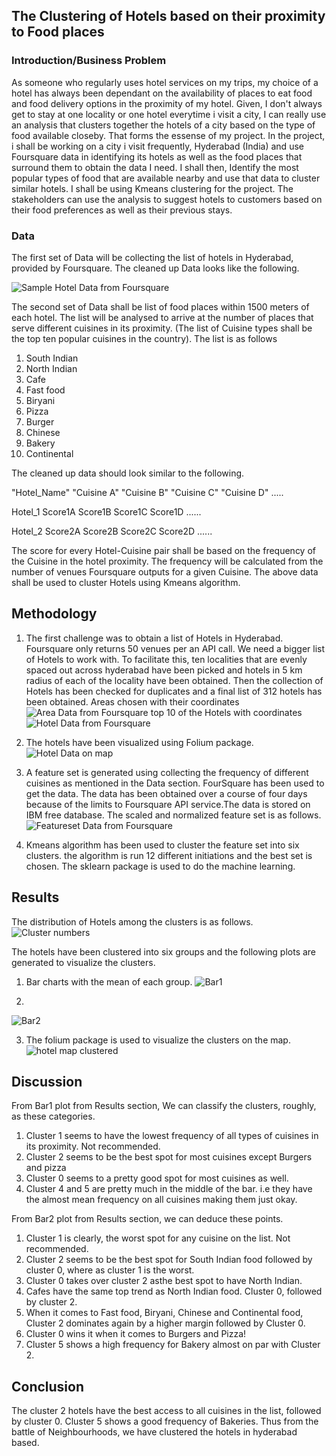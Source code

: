 ## The Clustering of Hotels based on their proximity to Food places
### Introduction/Business Problem
As someone who regularly uses hotel services on my trips, my choice of a hotel has always been dependant on the availability of places to eat food and food delivery options in the proximity of my hotel. Given, I don't always get to stay at one locality or one hotel everytime i visit a city, I can really use an analysis that clusters together the hotels of a city based on the type of food available closeby. That forms the essense of my project. 
In the project, i shall be working on a city i visit frequently, Hyderabad (India) and use Foursquare data in identifying its hotels as well as the food places that surround them to obtain the data I need. I shall then, Identify the most popular types of food that are available nearby and use that data to cluster similar hotels. I shall be using Kmeans clustering for the project.
The stakeholders can use the analysis to suggest hotels to customers based on their food preferences as well as their previous stays.
### Data
The first set of Data will be collecting the list of hotels in Hyderabad, provided by Foursquare. The cleaned up Data looks like the following. 

![Sample Hotel Data from Foursquare](https://github.com/BDineshBharadwaj/IBM_Course/blob/master/DataHotel.PNG)

The second set of Data shall be list of food places within 1500 meters of each hotel. The list will be analysed to arrive at the number of places that serve different cuisines in its proximity. (The list of Cuisine types shall be the top ten popular cuisines in the country).
The list is as follows
1. South Indian
2. North Indian
3. Cafe
4. Fast food
5. Biryani
6. Pizza
7. Burger
8. Chinese
9. Bakery
10. Continental


The cleaned up data should look similar to the following.

"Hotel_Name"     "Cuisine A"     "Cuisine B"     "Cuisine C"     "Cuisine D" .....

   Hotel_1         Score1A         Score1B         Score1C         Score1D  ......

   Hotel_2         Score2A         Score2B         Score2C         Score2D  ......
   
The score for every Hotel-Cuisine pair shall be based on the frequency of the Cuisine in the hotel proximity. The  frequency will be calculated from the number of venues Foursquare outputs for a given Cuisine.
The above data shall be used to cluster Hotels using Kmeans algorithm.
## Methodology
1. The first challenge was to obtain a list of Hotels in Hyderabad. Foursquare only returns 50 venues per an API call. We need a bigger list of Hotels to work with. To facilitate this, ten localities that are evenly spaced out across hyderabad have been picked and hotels in 5 km radius of each of the locality have been obtained. Then the collection of Hotels has been checked for duplicates and a final list of 312 hotels has been obtained.
Areas chosen with their coordinates
![Area Data from Foursquare](https://github.com/BDineshBharadwaj/IBM_Course/blob/master/Areas.PNG)
top 10 of the Hotels with coordinates 
![Hotel Data from Foursquare](https://github.com/BDineshBharadwaj/IBM_Course/blob/master/Hotels.PNG)

2. The hotels have been visualized using Folium package.
![Hotel Data on map](https://github.com/BDineshBharadwaj/IBM_Course/blob/master/Map.PNG)

3. A feature set is generated using collecting the frequency of different cuisines as mentioned in the Data section. FourSquare has been used to get the data. The data has been obtained over a course of four days because of the limits to Foursquare API service.The data is stored on IBM free database. The scaled and normalized feature set is as follows.
![Featureset Data from Foursquare](https://github.com/BDineshBharadwaj/IBM_Course/blob/master/Featureset.PNG)

4. Kmeans algorithm has been used to cluster the feature set into six clusters. the algorithm is run 12 different initiations and the best set is chosen. The sklearn package is used to do the machine learning.

## Results
The distribution of Hotels among the clusters is as follows.
![Cluster numbers](https://github.com/BDineshBharadwaj/IBM_Course/blob/master/Clustercount.PNG)

The hotels have been clustered into six groups and the following plots are generated to visualize the clusters.
1. Bar charts with the mean of each group.
![Bar1](https://github.com/BDineshBharadwaj/IBM_Course/blob/master/Bar1.PNG)

2.
![Bar2](https://github.com/BDineshBharadwaj/IBM_Course/blob/master/Bar1.PNG)

3. The folium package is used to visualize the clusters on the map.
![hotel map clustered](https://github.com/BDineshBharadwaj/IBM_Course/blob/master/MapCluster.PNG)
 
## Discussion
From Bar1 plot from Results section, We can classify the clusters, roughly, as these categories.
1. Cluster 1 seems to have the lowest frequency of all types of cuisines in its proximity. Not recommended.
2. Cluster 2 seems to be the best spot for most cuisines except Burgers and pizza
3. Cluster 0 seems to a pretty good spot for most cuisines as well.
4. Cluster 4 and 5 are pretty much in the middle of the bar. i.e they have the almost mean frequency on all cuisines making them just okay.

From Bar2 plot from Results section, we can deduce these points.
1. Cluster 1 is clearly, the worst spot for any cuisine on the list. Not recommended.
2. Cluster 2 seems to be the best spot for South Indian food followed by cluster 0, where as cluster 1 is the worst.
3. Cluster 0 takes over cluster 2 asthe best spot to have North Indian.
4. Cafes have the same top trend as North Indian food. Cluster 0, followed by cluster 2.
5. When it comes to Fast food, Biryani, Chinese and Continental food, Cluster 2 dominates again by a higher margin followed by Cluster 0.
6. Cluster 0 wins it when it comes to Burgers and Pizza! 
7. Cluster 5 shows a high frequency for Bakery almost on par with Cluster 2.

## Conclusion
The cluster 2 hotels have the best access to all cuisines in the list, followed by cluster 0. Cluster 5 shows a good frequency of Bakeries. Thus from the battle of Neighbourhoods, we have clustered the hotels in hyderabad based.
